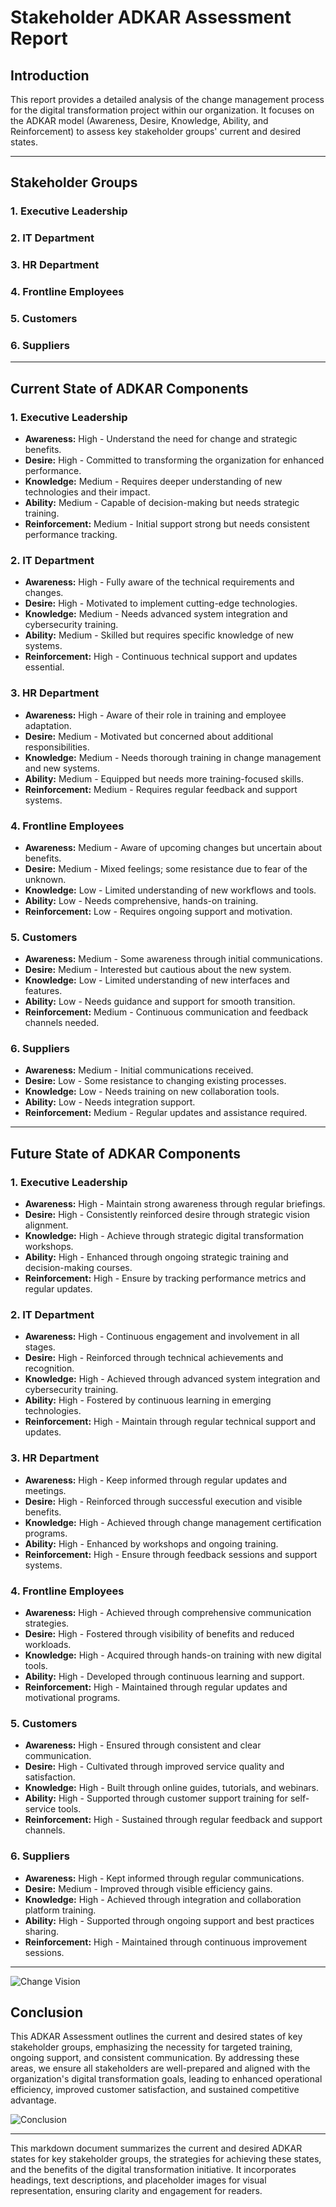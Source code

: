 
# Stakeholder ADKAR Assessment Report

## Introduction
This report provides a detailed analysis of the change management process for the digital transformation project within our organization. It focuses on the ADKAR model (Awareness, Desire, Knowledge, Ability, and Reinforcement) to assess key stakeholder groups' current and desired states.

---

## Stakeholder Groups
### 1. Executive Leadership
### 2. IT Department
### 3. HR Department
### 4. Frontline Employees
### 5. Customers
### 6. Suppliers

---

## Current State of ADKAR Components

### 1. Executive Leadership
- **Awareness:** High - Understand the need for change and strategic benefits.
- **Desire:** High - Committed to transforming the organization for enhanced performance.
- **Knowledge:** Medium - Requires deeper understanding of new technologies and their impact.
- **Ability:** Medium - Capable of decision-making but needs strategic training.
- **Reinforcement:** Medium - Initial support strong but needs consistent performance tracking.

### 2. IT Department
- **Awareness:** High - Fully aware of the technical requirements and changes.
- **Desire:** High - Motivated to implement cutting-edge technologies.
- **Knowledge:** Medium - Needs advanced system integration and cybersecurity training.
- **Ability:** Medium - Skilled but requires specific knowledge of new systems.
- **Reinforcement:** High - Continuous technical support and updates essential.

### 3. HR Department
- **Awareness:** High - Aware of their role in training and employee adaptation.
- **Desire:** Medium - Motivated but concerned about additional responsibilities.
- **Knowledge:** Medium - Needs thorough training in change management and new systems.
- **Ability:** Medium - Equipped but needs more training-focused skills.
- **Reinforcement:** Medium - Requires regular feedback and support systems.

### 4. Frontline Employees
- **Awareness:** Medium - Aware of upcoming changes but uncertain about benefits.
- **Desire:** Medium - Mixed feelings; some resistance due to fear of the unknown.
- **Knowledge:** Low - Limited understanding of new workflows and tools.
- **Ability:** Low - Needs comprehensive, hands-on training.
- **Reinforcement:** Low - Requires ongoing support and motivation.

### 5. Customers
- **Awareness:** Medium - Some awareness through initial communications.
- **Desire:** Medium - Interested but cautious about the new system.
- **Knowledge:** Low - Limited understanding of new interfaces and features.
- **Ability:** Low - Needs guidance and support for smooth transition.
- **Reinforcement:** Medium - Continuous communication and feedback channels needed.

### 6. Suppliers
- **Awareness:** Medium - Initial communications received.
- **Desire:** Low - Some resistance to changing existing processes.
- **Knowledge:** Low - Needs training on new collaboration tools.
- **Ability:** Low - Needs integration support.
- **Reinforcement:** Medium - Regular updates and assistance required.

---

## Future State of ADKAR Components

### 1. Executive Leadership
- **Awareness:** High - Maintain strong awareness through regular briefings.
- **Desire:** High - Consistently reinforced desire through strategic vision alignment.
- **Knowledge:** High - Achieve through strategic digital transformation workshops.
- **Ability:** High - Enhanced through ongoing strategic training and decision-making courses.
- **Reinforcement:** High - Ensure by tracking performance metrics and regular updates.

### 2. IT Department
- **Awareness:** High - Continuous engagement and involvement in all stages.
- **Desire:** High - Reinforced through technical achievements and recognition.
- **Knowledge:** High - Achieved through advanced system integration and cybersecurity training.
- **Ability:** High - Fostered by continuous learning in emerging technologies.
- **Reinforcement:** High - Maintain through regular technical support and updates.

### 3. HR Department
- **Awareness:** High - Keep informed through regular updates and meetings.
- **Desire:** High - Reinforced through successful execution and visible benefits.
- **Knowledge:** High - Achieved through change management certification programs.
- **Ability:** High - Enhanced by workshops and ongoing training.
- **Reinforcement:** High - Ensure through feedback sessions and support systems.

### 4. Frontline Employees
- **Awareness:** High - Achieved through comprehensive communication strategies.
- **Desire:** High - Fostered through visibility of benefits and reduced workloads.
- **Knowledge:** High - Acquired through hands-on training with new digital tools.
- **Ability:** High - Developed through continuous learning and support.
- **Reinforcement:** High - Maintained through regular updates and motivational programs.

### 5. Customers
- **Awareness:** High - Ensured through consistent and clear communication.
- **Desire:** High - Cultivated through improved service quality and satisfaction.
- **Knowledge:** High - Built through online guides, tutorials, and webinars.
- **Ability:** High - Supported through customer support training for self-service tools.
- **Reinforcement:** High - Sustained through regular feedback and support channels.

### 6. Suppliers
- **Awareness:** High - Kept informed through regular communications.
- **Desire:** Medium - Improved through visible efficiency gains.
- **Knowledge:** High - Achieved through integration and collaboration platform training.
- **Ability:** High - Supported through ongoing support and best practices sharing.
- **Reinforcement:** High - Maintained through continuous improvement sessions.

---

![Change Vision](https://via.placeholder.com/600x250) <!-- Placeholder image for visual representation -->

## Conclusion
This ADKAR Assessment outlines the current and desired states of key stakeholder groups, emphasizing the necessity for targeted training, ongoing support, and consistent communication. By addressing these areas, we ensure all stakeholders are well-prepared and aligned with the organization's digital transformation goals, leading to enhanced operational efficiency, improved customer satisfaction, and sustained competitive advantage.

![Conclusion](https://via.placeholder.com/600x250) <!-- Placeholder image for conclusion visual -->

---

This markdown document summarizes the current and desired ADKAR states for key stakeholder groups, the strategies for achieving these states, and the benefits of the digital transformation initiative. It incorporates headings, text descriptions, and placeholder images for visual representation, ensuring clarity and engagement for readers.
